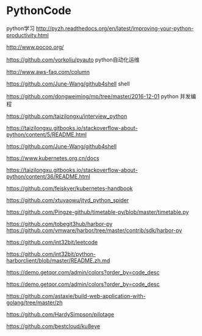 # PythonCode
python学习
http://pyzh.readthedocs.org/en/latest/improving-your-python-productivity.html

http://www.pocoo.org/

https://github.com/yorkoliu/pyauto   python自动化运维


http://www.aws-faq.com/column

https://github.com/June-Wang/github4shell  shell

https://github.com/dongweiming/mp/tree/master/2016-12-01  python 并发编程

https://github.com/taizilongxu/interview_python

https://taizilongxu.gitbooks.io/stackoverflow-about-python/content/5/README.html

https://github.com/June-Wang/github4shell

https://www.kubernetes.org.cn/docs

https://taizilongxu.gitbooks.io/stackoverflow-about-python/content/36/README.html 

https://github.com/feiskyer/kubernetes-handbook

https://github.com/xtuyaowu/jtyd_python_spider

https://github.com/Pingze-github/timetable-py/blob/master/timetable.py

https://github.com/tobegit3hub/harbor-py
https://github.com/vmware/harbor/tree/master/contrib/sdk/harbor-py

https://github.com/int32bit/leetcode

https://github.com/int32bit/python-harborclient/blob/master/README.zh.md

https://demo.getqor.com/admin/colors?order_by=code_desc

https://demo.getqor.com/admin/colors?order_by=code_desc


https://github.com/astaxie/build-web-application-with-golang/tree/master/zh

https://github.com/HardySimpson/pilotage

https://github.com/bestcloud/ku8eye



